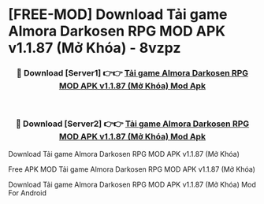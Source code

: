 # [FREE-MOD] Download Tải game Almora Darkosen RPG MOD APK v1.1.87 (Mở Khóa) - 8vzpz


<div align="center">
<h3>🔴 Download [Server1] 👉👉 <a href="https://apk-comot.site?title=Tải_game_Almora_Darkosen_RPG_MOD_APK_v1.1.87_(Mở_Khóa)">Tải game Almora Darkosen RPG MOD APK v1.1.87 (Mở Khóa) Mod Apk</a></h3><br>

<h3>🔴 Download [Server2] 👉👉 <a href="https://apk-comot.site?title=Tải_game_Almora_Darkosen_RPG_MOD_APK_v1.1.87_(Mở_Khóa)">Tải game Almora Darkosen RPG MOD APK v1.1.87 (Mở Khóa) Mod Apk</a></h3>
</div>



Download Tải game Almora Darkosen RPG MOD APK v1.1.87 (Mở Khóa) 

Free APK MOD Tải game Almora Darkosen RPG MOD APK v1.1.87 (Mở Khóa) 

Download Tải game Almora Darkosen RPG MOD APK v1.1.87 (Mở Khóa) Mod For Android
